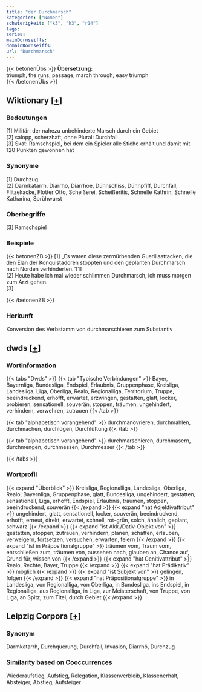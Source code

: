 ```yaml
---
title: "der Durchmarsch"
kategorien: ["Nomen"]
schwierigkeit: ["k3", "h3", "r14"]
tags:
series:
mainDornseiffs:
domainDornseiffs:
url: "Durchmarsch"
---
```


{{< betonenÜbs >}}
**Übersetzung:**  
triumph, the runs, passage, march  through, easy triumph  
{{< /betonenÜbs >}}

## Wiktionary [[+](https://de.wiktionary.org/wiki/Durchmarsch)]

### Bedeutungen
[1] Militär: der nahezu unbehinderte Marsch durch ein Gebiet  
[2] salopp, scherzhaft, ohne Plural: Durchfall  
[3] Skat: Ramschspiel, bei dem ein Spieler alle Stiche erhält und damit mit 120 Punkten gewonnen hat  

### Synonyme
[1] Durchzug  
[2] Darmkatarrh, Diarrhö, Diarrhoe, Dünnschiss, Dünnpfiff, Durchfall, Flitzekacke, Flotter Otto, Scheißerei, Scheißeritis, Schnelle Kathrin, Schnelle Katharina, Sprühwurst  

### Oberbegriffe
[3] Ramschspiel  

### Beispiele
{{< betonenZB >}}
[1] „Es waren diese zermürbenden Guerillaattacken, die den Elan der Konquistadoren stoppten und den geplanten Durchmarsch nach Norden verhinderten.“[1]  
[2] Heute habe ich mal wieder schlimmen Durchmarsch, ich muss morgen zum Arzt gehen.  
[3]  

{{< /betonenZB >}}
### Herkunft
Konversion des Verbstamm von durchmarschieren zum Substantiv  



## dwds [[+](https://www.dwds.de/wb/Durchmarsch)]

### Wortinformation
{{< tabs "Dwds" >}}
{{< tab "Typische Verbindungen" >}}
Bayer, Bayernliga, Bundesliga, Endspiel, Erlaubnis, Gruppenphase, Kreisliga, Landesliga, Liga, Oberliga, Realo, Regionalliga, Territorium, Truppe, beeindruckend, erhofft, erwartet, erzwingen, gestatten, glatt, locker, probieren, sensationell, souverän, stoppen, träumen, ungehindert, verhindern, verwehren, zutrauen
{{< /tab >}}

{{< tab "alphabetisch vorangehend" >}}
durchmanövrieren, durchmahlen, durchmachen, durchlügen, Durchlüftung
{{< /tab >}}

{{< tab "alphabetisch vorangehend" >}}
durchmarschieren, durchmasern, durchmengen, durchmessen, Durchmesser
{{< /tab >}}

{{< /tabs >}}

### Wortprofil
{{< expand "Überblick" >}} Kreisliga, Regionalliga, Landesliga, Oberliga, Realo, Bayernliga, Gruppenphase, glatt, Bundesliga, ungehindert, gestatten, sensationell, Liga, erhofft, Endspiel, Erlaubnis, träumen, stoppen, beeindruckend, souverän {{< /expand >}}
{{< expand "hat Adjektivattribut" >}} ungehindert, glatt, sensationell, locker, souverän, beeindruckend, erhofft, erneut, direkt, erwartet, schnell, rot-grün, solch, ähnlich, geplant, schwarz {{< /expand >}}
{{< expand "ist Akk./Dativ-Objekt von" >}} gestatten, stoppen, zutrauen, verhindern, planen, schaffen, erlauben, verweigern, fortsetzen, versuchen, erwarten, feiern {{< /expand >}}
{{< expand "ist in Präpositionalgruppe" >}} träumen vom, Traum vom, entschließen zum, träumen von, aussehen nach, glauben an, Chance auf, Grund für, wissen von {{< /expand >}}
{{< expand "hat Genitivattribut" >}} Realo, Rechte, Bayer, Truppe {{< /expand >}}
{{< expand "hat Prädikativ" >}} möglich {{< /expand >}}
{{< expand "ist Subjekt von" >}} gelingen, folgen {{< /expand >}}
{{< expand "hat Präpositionalgruppe" >}} in Landesliga, von Regionalliga, von Oberliga, in Bundesliga, ins Endspiel, in Regionalliga, aus Regionalliga, in Liga, zur Meisterschaft, von Truppe, von Liga, an Spitz, zum Titel, durch Gebiet {{< /expand >}}

## Leipzig Corpora [[+](https://corpora.uni-leipzig.de/en/res?word=Durchmarsch&corpusId=deu_newscrawl-public_2018)]


### Synonym
Darmkatarrh, Durchquerung, Durchfall, Invasion, Diarrhö, Durchzug


### Similarity based on Cooccurrences
Wiederaufstieg, Aufstieg, Relegation, Klassenverbleib, Klassenerhalt, Absteiger, Abstieg, Aufsteiger

